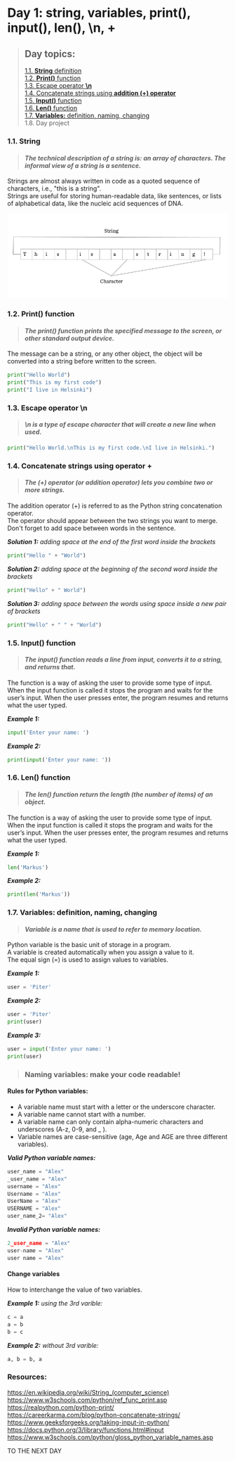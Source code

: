 # Day 1: string, variables, print(), input(), len(), \n, +

> ## Day topics:
>
>[1.1. **String** definition](https://github.com/iliamunaev/100-Days-of-Python-Bootcamp/edit/main/All_100_Days/Day_1.md#11-string)    
>[1.2. **Print()** function](https://github.com/iliamunaev/100-Days-of-Python-Bootcamp/edit/main/All_100_Days/Day_1.md#12-print-function)  
>[1.3. Escape operator **\n**](https://github.com/iliamunaev/100-Days-of-Python-Bootcamp/edit/main/All_100_Days/Day_1.md#13-escape-operator-n)  
>[1.4. Concatenate strings using **addition (+) operator**](https://github.com/iliamunaev/100-Days-of-Python-Bootcamp/edit/main/All_100_Days/Day_1.md#14-concatenate-strings-using-operator-)  
>[1.5. **Input()** function](https://github.com/iliamunaev/100-Days-of-Python-Bootcamp/edit/main/All_100_Days/Day_1.md#15-input-function)  
>[1.6. **Len()** function](https://github.com/iliamunaev/100-Days-of-Python-Bootcamp/edit/main/All_100_Days/Day_1.md#16-len-function)  
>[1.7. **Variables:** definition, naming, changing](https://github.com/iliamunaev/100-Days-of-Python-Bootcamp/edit/main/All_100_Days/Day_1.md#17-variables-definition-naming-changing)  
>1.8. Day project

### 1.1. String

> #### **_The technical description of a string is: an array of characters. The informal view of a string is a sentence._**

Strings are almost always written in code as a quoted sequence of characters, i.e., "this is a string".  
Strings are useful for storing human-readable data, like sentences, or lists of alphabetical data, like the nucleic acid sequences of DNA.

![String exaple](/assets/images/String_Variable_Diagram_Middle_Aspect_Ratio.png)

### 1.2. Print() function

> #### **_The print() function prints the specified message to the screen, or other standard output device._**

The message can be a string, or any other object, the object will be converted into a string before written to the screen.

```python
print("Hello World")
print("This is my first code")
print("I live in Helsinki")
```

### 1.3. Escape operator \n  

> #### **_\n is a type of escape character that will create a new line when used._**

```python
print("Hello World.\nThis is my first code.\nI live in Helsinki.")
```

### 1.4. Concatenate strings using operator +

> #### **_The (+) operator (or addition operator) lets you combine two or more strings._**
  
The addition operator (+) is referred to as the Python string concatenation operator.  
The operator should appear between the two strings you want to merge.  
Don't forget to add space between words in the sentence.

_**Solution 1:** adding space at the end of the first word inside the brackets_

```python
print("Hello " + "World")
```

_**Solution 2:** adding space at the beginning of the second word inside the brackets_

```python
print("Hello" + " World")
```

_**Solution 3:** adding space between the words using space inside a new pair of brackets_

```python
print("Hello" + " " + "World")
```

### 1.5. Input() function

> #### **_The input() function reads a line from input, converts it to a string, and returns that._**

The function is a way of asking the user to provide some type of input.
When the input function is called it stops the program and waits for the user’s input. 
When the user presses enter, the program resumes and returns what the user typed. 

_**Example 1:**_

```python
input('Enter your name: ')
```
_**Example 2:**_

```python
print(input('Enter your name: '))
```

### 1.6. Len() function

> #### **_The len() function return the length (the number of items) of an object._**

The function is a way of asking the user to provide some type of input.
When the input function is called it stops the program and waits for the user’s input. 
When the user presses enter, the program resumes and returns what the user typed. 

_**Example 1:**_

```python
len('Markus')
```
_**Example 2:**_

```python
print(len('Markus'))

```
### 1.7. Variables: definition, naming, changing  

> #### **_Variable is a name that is used to refer to memory location._**

Python variable is the basic unit of storage in a program.  
A variable is created automatically when you assign a value to it.   
The equal sign (=) is used to assign values to variables.

_**Example 1:**_

```python
user = 'Piter'
```

_**Example 2:**_

```python
user = 'Piter'
print(user)
```
_**Example 3:**_

```python
user = input('Enter your name: ')
print(user)
```

> ### Naming variables: make your code readable!

#### Rules for Python variables:

- A variable name must start with a letter or the underscore character.
- A variable name cannot start with a number.
- A variable name can only contain alpha-numeric characters and underscores (A-z, 0-9, and _ ).
- Variable names are case-sensitive (age, Age and AGE are three different variables).

_**Valid Python variable names:**_

```python
user_name = "Alex"
_user_name = "Alex"
username = "Alex"
Username = "Alex"
UserName = "Alex"
USERNAME = "Alex"
user_name_2= "Alex"
```

_**Invalid Python variable names:**_

```python
2_user_name = "Alex"
user-name = "Alex"
user name = "Alex"
```

#### Change variables

How to interchange the value of two variables.

_**Example 1:** using the 3rd varible:_ 

```python
c = a
a = b
b = c
```

_**Example 2:** without 3rd varible:_

```python
a, b = b, a
```

### Resources:

<https://en.wikipedia.org/wiki/String_(computer_science)>  
<https://www.w3schools.com/python/ref_func_print.asp>  
<https://realpython.com/python-print/>  
<https://careerkarma.com/blog/python-concatenate-strings/>  
<https://www.geeksforgeeks.org/taking-input-in-python/>  
<https://docs.python.org/3/library/functions.html#input>  
<https://www.w3schools.com/python/gloss_python_variable_names.asp>  

TO THE NEXT DAY






